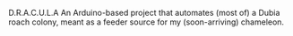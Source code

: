 D.R.A.C.U.L.A
  An Arduino-based project that automates (most of) a Dubia roach colony, meant as a feeder source for my (soon-arriving) chameleon.
